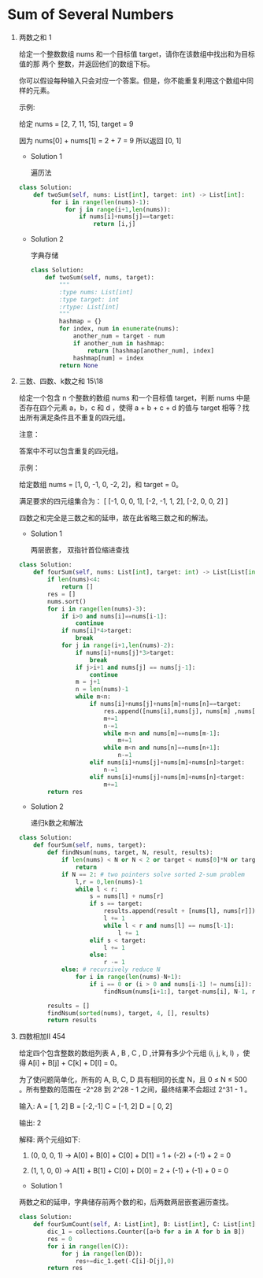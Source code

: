 # Sum of Several Numbers

1. 两数之和 1

   给定一个整数数组 nums 和一个目标值 target，请你在该数组中找出和为目标值的那 两个 整数，并返回他们的数组下标。

   你可以假设每种输入只会对应一个答案。但是，你不能重复利用这个数组中同样的元素。

   示例:

   给定 nums = [2, 7, 11, 15], target = 9

   因为 nums[0] + nums[1] = 2 + 7 = 9
   所以返回 [0, 1]

   * Solution 1

     遍历法

   ```python
   class Solution:
       def twoSum(self, nums: List[int], target: int) -> List[int]:
            for i in range(len(nums)-1):
                for j in range(i+1,len(nums)):
                    if nums[i]+nums[j]==target:
                        return [i,j]
   ```

   * Solution 2

      字典存储

     ```python
     class Solution:
         def twoSum(self, nums, target):
             """
             :type nums: List[int]
             :type target: int
             :rtype: List[int]
             """
             hashmap = {}
             for index, num in enumerate(nums):
                 another_num = target - num
                 if another_num in hashmap:
                     return [hashmap[another_num], index]
                 hashmap[num] = index
             return None
     ```

2. 三数、四数、k数之和 15\18

   给定一个包含 n 个整数的数组 nums 和一个目标值 target，判断 nums 中是否存在四个元素 a，b，c 和 d ，使得 a + b + c + d 的值与 target 相等？找出所有满足条件且不重复的四元组。

   注意：

   答案中不可以包含重复的四元组。

   示例：

   给定数组 nums = [1, 0, -1, 0, -2, 2]，和 target = 0。

   满足要求的四元组集合为：
   [ [-1,  0, 0, 1],
     [-2, -1, 1, 2],
     [-2,  0, 0, 2] ]

   

   四数之和完全是三数之和的延申，故在此省略三数之和的解法。

   * Solution 1

     两层嵌套， 双指针首位缩进查找

   ```python
   class Solution:
       def fourSum(self, nums: List[int], target: int) -> List[List[int]]:
           if len(nums)<4:
               return []
           res = []
           nums.sort()
           for i in range(len(nums)-3):
               if i>0 and nums[i]==nums[i-1]:
                   continue
               if nums[i]*4>target:
                   break
               for j in range(i+1,len(nums)-2):
                   if nums[i]+nums[j]*3>target:
                       break
                   if j>i+1 and nums[j] == nums[j-1]:
                       continue
                   m = j+1
                   n = len(nums)-1
                   while m<n:
                       if nums[i]+nums[j]+nums[m]+nums[n]==target:
                           res.append([nums[i],nums[j], nums[m] ,nums[n]])
                           m+=1
                           n-=1
                           while m<n and nums[m]==nums[m-1]:
                               m+=1
                           while m<n and nums[n]==nums[n+1]:
                               n-=1
                       elif nums[i]+nums[j]+nums[m]+nums[n]>target:
                           n-=1
                       elif nums[i]+nums[j]+nums[m]+nums[n]<target:
                           m+=1
           return res
   ```

    * Solution 2

      递归k数之和解法

   ```python
   class Solution:
       def fourSum(self, nums, target):
           def findNsum(nums, target, N, result, results):
               if len(nums) < N or N < 2 or target < nums[0]*N or target > nums[-1]*N:  # early termination
                   return
               if N == 2: # two pointers solve sorted 2-sum problem
                   l,r = 0,len(nums)-1
                   while l < r:
                       s = nums[l] + nums[r]
                       if s == target:
                           results.append(result + [nums[l], nums[r]])
                           l += 1
                           while l < r and nums[l] == nums[l-1]:
                               l += 1
                       elif s < target:
                           l += 1
                       else:
                           r -= 1
               else: # recursively reduce N
                   for i in range(len(nums)-N+1):
                       if i == 0 or (i > 0 and nums[i-1] != nums[i]):
                           findNsum(nums[i+1:], target-nums[i], N-1, result+[nums[i]], results)
   
           results = []
           findNsum(sorted(nums), target, 4, [], results)
           return results
   ```

   

3. 四数相加II 454

   给定四个包含整数的数组列表 A , B , C , D ,计算有多少个元组 (i, j, k, l) ，使得 A[i] + B[j] + C[k] + D[l] = 0。

   为了使问题简单化，所有的 A, B, C, D 具有相同的长度 N，且 0 ≤ N ≤ 500 。所有整数的范围在 -2^28 到 2^28 - 1 之间，最终结果不会超过 2^31 - 1 。

   输入:
   A = [ 1, 2]
   B = [-2,-1]
   C = [-1, 2]
   D = [ 0, 2]

   输出:
   2

   解释:
   两个元组如下:
   1. (0, 0, 0, 1) -> A[0] + B[0] + C[0] + D[1] = 1 + (-2) + (-1) + 2 = 0

   2. (1, 1, 0, 0) -> A[1] + B[1] + C[0] + D[0] = 2 + (-1) + (-1) + 0 = 0

      

   * Solution 1

   两数之和的延申，字典储存前两个数的和，后两数两层嵌套遍历查找。

   ```python
   class Solution:
       def fourSumCount(self, A: List[int], B: List[int], C: List[int], D: List[int]) -> int:
           dic_1 = collections.Counter([a+b for a in A for b in B])
           res = 0
           for i in range(len(C)):
               for j in range(len(D)):
                   res+=dic_1.get(-C[i]-D[j],0)
           return res
   ```

   

   